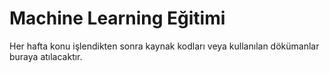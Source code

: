 # Machine Learning Eğitimi 
Her hafta konu işlendikten sonra kaynak kodları veya kullanılan dökümanlar buraya atılacaktır.

